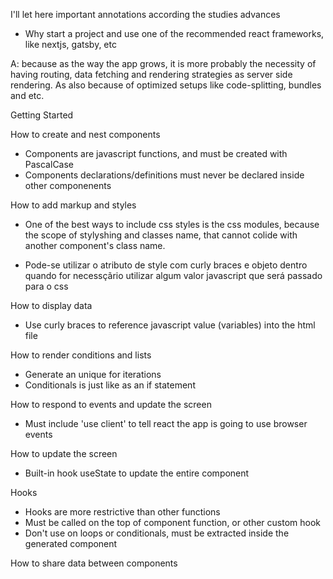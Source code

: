 I'll let here important annotations according the studies advances

- Why start a project and use one of the recommended react frameworks, like nextjs, gatsby, etc

A: because as the way the app grows, it is more probably the necessity of having routing,
data fetching and rendering strategies as server side rendering. As also because of optimized setups
like code-splitting, bundles and etc.

Getting Started

How to create and nest components

- Components are javascript functions, and must be created with PascalCase
- Components declarations/definitions must never be declared inside other componenents

How to add markup and styles

- One of the best ways to include css styles is the css modules, because the scope of
  stylyshing and classes name, that cannot colide with another component's class name.

- Pode-se utilizar o atributo de style com curly braces e objeto dentro quando for necessçãrio
  utilizar algum valor javascript que será passado para o css

How to display data

- Use curly braces to reference javascript value (variables) into the html file

How to render conditions and lists

- Generate an unique for iterations
- Conditionals is just like as an if statement

How to respond to events and update the screen

- Must include 'use client' to tell react the app is going to use browser events

How to update the screen

- Built-in hook useState to update the entire component

Hooks

- Hooks are more restrictive than other functions
- Must be called on the top of component function, or other custom hook
- Don't use on loops or conditionals, must be extracted inside the generated component

How to share data between components
